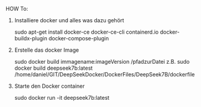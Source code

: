 

HOW To:

1. Installiere docker und alles was dazu gehört
   
   sudo apt-get install docker-ce docker-ce-cli containerd.io docker-buildx-plugin docker-compose-plugin

   
3. Erstelle das docker Image
   
   sudo docker build immagename:imageVersion /pfadzurDatei
   z.B. sudo docker build deepseek7b:latest /home/daniel/GIT/DeepSeekDocker/DockerFiles/DeepSeek7B/dockerfile
   
4. Starte den Docker container
   
   sudo docker run -it deepseek7b:latest
